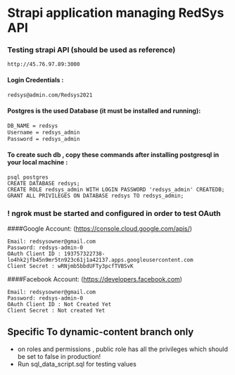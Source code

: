 # Strapi application managing RedSys API
### Testing strapi API (should be used as reference)
```text
http://45.76.97.89:3000
```
#### Login Credentials : 
```html
redsys@admin.com/Redsys2021
```
#### Postgres is the used Database (it must be installed and running):
```html
DB_NAME = redsys
Username = redsys_admin
Password = redsys_admin
```
#### To create such db , copy these commands after installing postgresql in your local machine :
```shell
psql postgres
CREATE DATABASE redsys;
CREATE ROLE redsys_admin WITH LOGIN PASSWORD 'redsys_admin' CREATEDB;
GRANT ALL PRIVILEGES ON DATABASE redsys TO redsys_admin;
```

### ! ngrok must be started and configured in order to test OAuth
####Google Account: (https://console.cloud.google.com/apis/)
```text
Email: redsysowner@gmail.com
Password: redsys-admin-0
OAuth Client ID : 193757322738-lo4hk2jfb45n9mr5tn923c61j1a42137.apps.googleusercontent.com
Client Secret : wRNjmb5bbdUFTy3pcfTVBSvK
```
####Facebook Account: (https://developers.facebook.com)
```text
Email: redsysowner@gmail.com
Password: redsys-admin-0
OAuth Client ID : Not Created Yet
Client Secret : Not created Yet
```


## Specific To dynamic-content branch only

* on roles and permissions , public role has all the privileges which should be set to false in production!
* Run sql_data_script.sql for testing values



